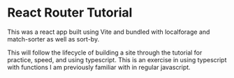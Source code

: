# React Router Tutorial

This was a react app built using Vite and bundled with localforage and match-sorter as well as sort-by.

This will follow the lifecycle of building a site through the tutorial for practice, speed, and using typescript.
This is an exercise in using typescript with functions I am previously familiar with in regular javascript.